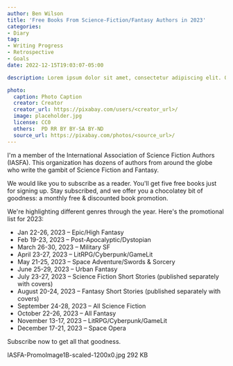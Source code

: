 ```yaml
---
author: Ben Wilson
title: 'Free Books From Science-Fiction/Fantasy Authors in 2023'
categories:
- Diary
tag:
- Writing Progress
- Retrospective
- Goals
date: 2022-12-15T19:03:07-05:00

description: Lorem ipsum dolor sit amet, consectetur adipiscing elit. Quisque sit amet venenatis dolor. Suspendisse eu justo elit. Cras lacinia turpis nulla, nec lobortis sem varius eu. Sed viverra turpis malesuada est aliquet, ac laoreet Leo convallis. Vivamus pretium aliquam finibus. Mauris dictum, eros eu malesuada imperdiet, nisl mauris scelerisque diam, nec fringilla nisl libero in nulla. Mauris eget massa lacinia sapien faucibus consequat.

photo:
  caption: Photo Caption
  creator: Creator
  creator_url: https://pixabay.com/users/<creator_url>/
  image: placeholder.jpg
  license: CC0
  others:  PD RR BY BY-SA BY-ND
  source_url: https://pixabay.com/photos/<source_url>/
---
```


I'm a member of the International Association of Science Fiction Authors (IASFA). This organization has dozens of authors from around the globe who write the gambit of Science Fiction and Fantasy.

We would like you to subscribe as a reader. You'll get five free books just for signing up. Stay subscribed, and we offer you a chocolatey bit of goodness: a monthly free & discounted book promotion.

We're highlighting different genres through the year. Here's the promotional list for 2023:

* Jan 22-26, 2023 – Epic/High Fantasy
* Feb 19-23, 2023 – Post-Apocalyptic/Dystopian
* March 26-30, 2023 – Military SF
* April 23-27, 2023 – LitRPG/Cyberpunk/GameLit
* May 21-25, 2023 – Space Adventure/Swords & Sorcery
* June 25-29, 2023 – Urban Fantasy
* July 23-27, 2023 – Science Fiction Short Stories (published separately with covers)
* August 20-24, 2023 – Fantasy Short Stories (published separately with covers)
* September 24-28, 2023 – All Science Fiction
* October 22-26, 2023 – All Fantasy
* November 13-17, 2023 – LitRPG/Cyberpunk/GameLit
* December 17-21, 2023 – Space Opera

Subscribe now to get all that goodness.

IASFA-PromoImage1B-scaled-1200x0.jpg 292 KB